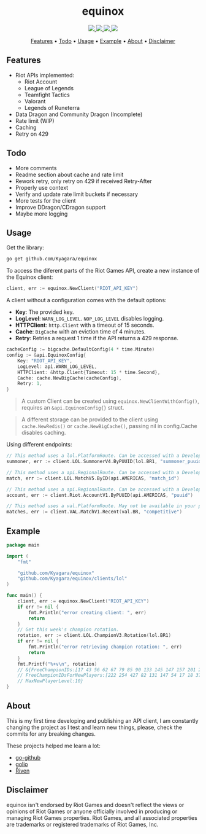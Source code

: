 <div align="center">
	<h1>equinox</h1>
	<p>
		<a href="https://github.com/Kyagara/equinox/releases">
			<img src="https://img.shields.io/github/v/tag/Kyagara/equinox?label=Version&style=flat-square"/>
		</a>  
		<a href="https://pkg.go.dev/github.com/Kyagara/equinox">
			<img src="https://img.shields.io/static/v1?label=Godoc&message=reference&color=blue&style=flat-square"/>
		</a>
		<a href="https://github.com/Kyagara/equinox/actions?query=workflow">
			<img src="https://img.shields.io/github/actions/workflow/status/Kyagara/equinox/ci.yaml?label=CI&style=flat-square"/>
		</a>
		<a href="https://codecov.io/gh/Kyagara/equinox">
			<img src="https://img.shields.io/codecov/c/github/Kyagara/equinox?style=flat-square"/>
		</a>
	</p>
	<p>
		<a href="#features">Features</a> •
		<a href="#todo">Todo</a> •
		<a href="#usage">Usage</a> •
		<a href="#example">Example</a> •
		<a href="#about">About</a> •
		<a href="#disclaimer">Disclaimer</a>
	</p>
</div>

## Features

- Riot APIs implemented:
  - Riot Account
  - League of Legends
  - Teamfight Tactics
  - Valorant
  - Legends of Runeterra
- Data Dragon and Community Dragon (Incomplete)
- Rate limit (WIP)
- Caching
- Retry on 429

## Todo

- More comments
- Readme section about cache and rate limit
- Rework retry, only retry on 429 if received Retry-After
- Properly use context
- Verify and update rate limit buckets if necessary
- More tests for the client
- Improve DDragon/CDragon support
- Maybe more logging

## Usage

Get the library:

```bash
go get github.com/Kyagara/equinox
```

To access the diferent parts of the Riot Games API, create a new instance of the Equinox client:

```go
client, err := equinox.NewClient("RIOT_API_KEY")
```

A client without a configuration comes with the default options:

- **Key**: The provided key.
- **LogLevel**: `WARN_LOG_LEVEL`. `NOP_LOG_LEVEL` disables logging.
- **HTTPClient**: `http.Client` with a timeout of 15 seconds.
- **Cache**: `BigCache` with an eviction time of 4 minutes.
- **Retry**: Retries a request 1 time if the API returns a 429 response.

```go
cacheConfig := bigcache.DefaultConfig(4 * time.Minute)
config := &api.EquinoxConfig{
	Key: "RIOT_API_KEY",
	LogLevel: api.WARN_LOG_LEVEL,
	HTTPClient: &http.Client{Timeout: 15 * time.Second},
	Cache: cache.NewBigCache(cacheConfig),
	Retry: 1,
}
```

> A custom Client can be created using `equinox.NewClientWithConfig()`, requires an `&api.EquinoxConfig{}` struct.

> A different storage can be provided to the client using `cache.NewRedis()` or `cache.NewBigCache()`, passing nil in config.Cache disables caching.

Using different endpoints:

```go
// This method uses a lol.PlatformRoute. Can be accessed with a Development key.
summoner, err := client.LOL.SummonerV4.ByPUUID(lol.BR1, "summoner_puuid")

// This method uses a api.RegionalRoute. Can be accessed with a Development key.
match, err := client.LOL.MatchV5.ByID(api.AMERICAS, "match_id")

// This method uses a api.RegionalRoute. Can be accessed with a Development key.
account, err := client.Riot.AccountV1.ByPUUID(api.AMERICAS, "puuid")

// This method uses a val.PlatformRoute. May not be available in your policy.
matches, err := client.VAL.MatchV1.Recent(val.BR, "competitive")
```

## Example

```go
package main

import (
	"fmt"

	"github.com/Kyagara/equinox"
	"github.com/Kyagara/equinox/clients/lol"
)

func main() {
	client, err := equinox.NewClient("RIOT_API_KEY")
	if err != nil {
		fmt.Println("error creating client: ", err)
		return
	}
	// Get this week's champion rotation.
	rotation, err := client.LOL.ChampionV3.Rotation(lol.BR1)
	if err != nil {
		fmt.Println("error retrieving champion rotation: ", err)
		return
	}
	fmt.Printf("%+v\n", rotation)
	// &{FreeChampionIDs:[17 43 56 62 67 79 85 90 133 145 147 157 201 203 245 518]
	// FreeChampionIDsForNewPlayers:[222 254 427 82 131 147 54 17 18 37]
	// MaxNewPlayerLevel:10}
}
```

## About

This is my first time developing and publishing an API client, I am constantly changing the project as I test and learn new things, please, check the commits for any breaking changes.

These projects helped me learn a lot:

- [go-github](https://github.com/google/go-github)
- [golio](https://github.com/KnutZuidema/golio)
- [Riven](https://github.com/MingweiSamuel/Riven)

## Disclaimer

equinox isn't endorsed by Riot Games and doesn't reflect the views or opinions of Riot Games or anyone officially involved in producing or managing Riot Games properties. Riot Games, and all associated properties are trademarks or registered trademarks of Riot Games, Inc.
